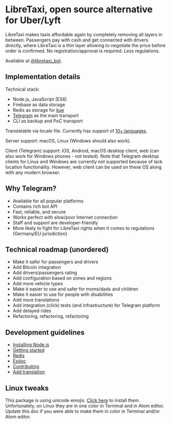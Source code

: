 # LibreTaxi, open source alternative for Uber/Lyft

LibreTaxi makes taxis affordable again by completely removing all layers in between. Passengers pay with cash and get connected with drivers directly, where LibreTaxi is a thin layer allowing to negotiate the price before order is confirmed. No registration/approval is required. Less regulations.

Available at [@libretaxi_bot](https://telegram.me/libretaxi_bot).

## Implementation details

Technical stack:

* Node.js, JavaScript (ES6)
* Firebase as data storage
* Redis as storage for [kue](https://github.com/Automattic/kue)
* [Telegram](https://telegram.org) as the main transport
* CLI as backup and PoC transport

Translatable via locale file. Currently has support of [10+ languages](src/validations/supported-locales.js).

Server support: macOS, Linux (Windows should also work).

Client (Telegram) support: iOS, Android, macOS desktop client, web (can also work for Windows phones - not tested). Note that Telegram desktop clients for Linux and Windows are currently not supported because of lack location functionality. However, web client can be used on these OS along with any modern browser.

## Why Telegram?

* Available for all popular platforms
* Contains rich bot API
* Fast, reliable, and secure
* Works perfect with slow/poor Internet connection
* Staff and support are developer-friendly
* More likely to fight for LibreTaxi rights when it comes to regulations (Germany/EU jurisdiction)

## Technical roadmap (unordered)

* Make it safer for passengers and drivers
* Add Bitcoin integration
* Add drivers/passengers rating
* Add configuration based on zones and regions
* Add more vehicle types
* Make it easier to use and safer for moms/dads and children
* Make it easier to use for people with disabilities
* Add more translations
* Add integration (click) tests (and infrastructure) for Telegram platform
* Add delayed rides
* Refactoring, refactoring, refactoring

## Development guidelines

* [Installing Node.js](doc/NODEJS.md)
* [Getting started](doc/GETTING-STARTED.md)
* [Redis](doc/REDIS.md)
* [Esdoc](doc/ESDOC.md)
* [Contributing](doc/CONTRIBUTING.md)
* [Add translation](doc/TRANSLATE.md)

## Linux tweaks

This package is using unicode emojis. [Click here](https://github.com/eosrei/emojione-color-font#install-on-ubuntu-linux) to install them. Unfortunately, on Linux they are in one color in Terminal and in Atom editor. Update this doc if you were able to make them in color in Terminal and/or Atom editor.
